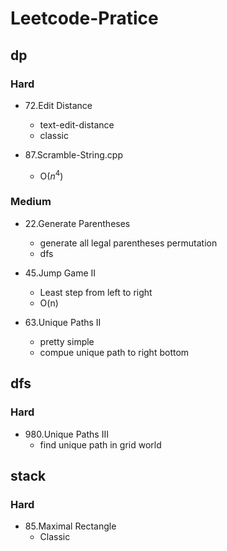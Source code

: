 # Leetcode-Pratice

## dp

### Hard
- 72.Edit Distance
    - text-edit-distance
    - classic

- 87.Scramble-String.cpp
    - O($n^4$)


### Medium
- 22.Generate Parentheses
    - generate all legal parentheses permutation
    - dfs

- 45.Jump Game II
    - Least step from left to right
    - O(n)
    
- 63.Unique Paths II
    - pretty simple
    - compue unique path to right bottom
## dfs

### Hard
- 980.Unique Paths III
    - find unique path in grid world

## stack

### Hard
- 85.Maximal Rectangle
    - Classic